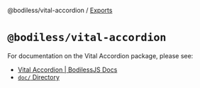 @bodiless/vital-accordion / [Exports](modules.md)

# `@bodiless/vital-accordion`

For documentation on the Vital Accordion package, please see:

- [Vital Accordion | BodilessJS Docs](https://johnsonandjohnson.github.io/Bodiless-JS/#/VitalDesignSystem/Components/VitalAccordion/)
- [`doc/` Directory](./doc)
